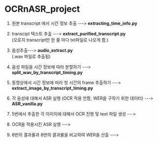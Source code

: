 # OCRnASR_project

1. 원본 transcript 에서 시간 정보 추출 ---> <b>extracting_time_info.py</b>
2. transcipt 텍스트 추출 ---> <b>extract_purified_transcript.py</b>
   <br>(오로지 transcript만 한 줄 마다 txt파일로 나오게 함.)
3. 음성추출---> <b>audio_extract.py</b>
   <br>(.wav 파일로 추출됨)
4. 음성 파일을 시간 정보에 따라 분할하기 ---> <b>split_wav_by_transcript_timing.py</b>
5. 동영상에서 시간 정보에 따라 첫 시간의 frame 추출하기 ---> <b>extract_image_by_transcript_timing.py</b>
6. 각 음성에 대해서 ASR 실행 (OCR 적용 안함, WER을 구하기 위한 데이터) ---> <b>ASR_vanilla.py</b>

7. 5번에서 추출한 각 이미지에 대해서 OCR 진행 및 text 파일 생성 ---><b></b>
8. OCR을 적용시킨 ASR 실행 ---><b></b>
9. 6번의 결과물과 8번의 결과물을 비교하여 WER을 산출 ---><b></b>
